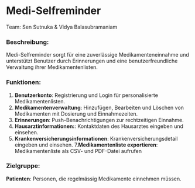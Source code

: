 # Medi-Selfreminder

Team: Sen Sutnuka & Vidya Balasubramaniam

### Beschreibung:

Medi-Selfreminder sorgt für eine zuverlässige Medikamenteneinnahme und unterstützt Benutzer durch Erinnerungen und eine benutzerfreundliche Verwaltung ihrer Medikamentenlisten.

### Funktionen:
1. **Benutzerkonto**:
   Registrierung und Login für personalisierte Medikamentenlisten.
2. **Medikamentenverwaltung**:
   Hinzufügen, Bearbeiten und Löschen von Medikamenten mit Dosierung und Einnahmezeiten.
3. **Erinnerungen**:
   Push-Benachrichtigungen zur rechtzeitigen Einnahme.
4. **Hausarztinformationen:**:
   Kontaktdaten des Hausarztes eingeben und einsehen.   
6. **Krankenversicherungsinformationen**:
   Krankenversicherungsdetail eingeben und einsehen.
7.**Medikamentenliste exportieren**:
   Medikamentenliste als CSV- und PDF-Datei aufrufen 
   
### Zielgruppe:
**Patienten**: Personen, die regelmässig Medikamente einnehmen müssen.



